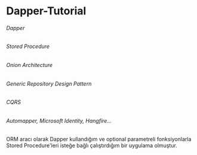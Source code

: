 # Dapper-Tutorial
###### Dapper
###### Stored Procedure
###### Onion Architecture
###### Generic Repository Design Pattern
###### CQRS 
###### Automapper, Microsoft Identity, Hangfire...

ORM aracı olarak Dapper kullandığım ve optional parametreli fonksiyonlarla Stored Procedure'leri isteğe bağlı çalıştırdığım bir uygulama olmuştur.
